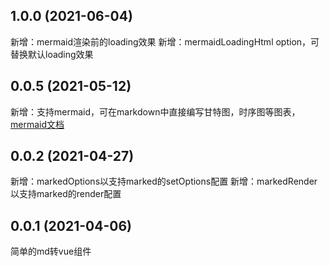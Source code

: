 ## 1.0.0 (2021-06-04)
新增：mermaid渲染前的loading效果
新增：mermaidLoadingHtml option，可替换默认loading效果

## 0.0.5 (2021-05-12)
新增：支持mermaid，可在markdown中直接编写甘特图，时序图等图表，[mermaid文档](https://mermaid-js.github.io/mermaid/#/)

## 0.0.2 (2021-04-27)
新增：markedOptions以支持marked的setOptions配置
新增：markedRender以支持marked的render配置

## 0.0.1 (2021-04-06)
简单的md转vue组件

